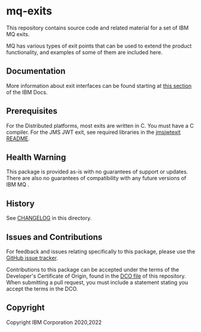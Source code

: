 # mq-exits

This repository contains source code and related material for a set
of IBM MQ exits.

MQ has various types of exit points that can be used to extend the product
functionality, and examples of some of them are included here.

## Documentation

More information about exit interfaces can be found starting at
[this section](https://www.ibm.com/docs/en/ibm-mq/latest?topic=reference-user-exits-api-exits-installable-services) of the IBM Docs.

## Prerequisites

For the Distributed platforms, most exits are written in C. You must have a C compiler.
For the JMS JWT exit, see required libraries in the [jmsjwtexit README](https://github.com/ibm-messaging/mq-exits/blob/master/channel/jmsjwtexit/README.md).

## Health Warning

This package is provided as-is with no guarantees of support or updates. There are
also no guarantees of compatibility with any future versions of IBM MQ .

## History

See [CHANGELOG](CHANGELOG.md) in this directory.

## Issues and Contributions

For feedback and issues relating specifically to this package, please use
the [GitHub issue tracker](https://github.com/ibm-messaging/mq-exits/issues).

Contributions to this package can be accepted under the terms of the Developer's Certificate
of Origin, found in the [DCO file](DCO1.1.txt) of this repository. When
submitting a pull request, you must include a statement stating you accept the terms
in the DCO.

## Copyright

Copyright IBM Corporation 2020,2022
